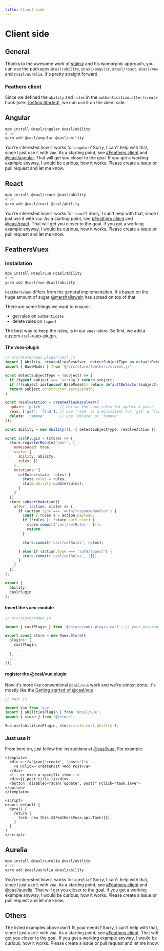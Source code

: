 ```yaml
---
title: Client side
---
```


# Client side

## General

Thanks to the awesome work of [stalniy](https://github.com/stalniy) and his isomorphic approach, you can use the packages `@casl/ability`, `@casl/angular`, `@casl/react`, `@casl/vue` and `@casl/aurelia`. It's pretty straight forward.

### Feathers client

Since we defined the `ability` and `rules` in the `authentication:after/create` hook (see: [Getting Started](/getting-started.html#add-abilities-to-hooks-context)), we can use it on the client side.

## Angular

```bash
npm install @casl/angular @casl/ability
# or
yarn add @casl/angular @casl/ability
```

You're interested how it works for `angular`? Sorry, I can't help with that, since I just use it with `Vue`. As a starting point, see [#Feathers client](#feathers-client) and [@casl/angular](https://casl.js.org/v5/en/package/casl-angular). That will get you closer to the goal. If you got a working example anyway, I would be curious, how it works. Please create a issue or pull request and let me know.

## React

```bash
npm install @casl/react @casl/ability
# or
yarn add @casl/react @casl/ability
```

You're interested how it works for `react`? Sorry, I can't help with that, since I just use it with `Vue`. As a starting point, see [#Feathers client](#feathers-client) and [@casl/react](https://casl.js.org/v5/en/package/casl-react). That will get you closer to the goal. If you got a working example anyway, I would be curious, how it works. Please create a issue or pull request and let me know.

## FeathersVuex

### Installation

```bash
npm install @casl/vue @casl/ability
# or
yarn add @casl/vue @casl/ability
```

`FeathersVuex` differs from the general implementation. It's based on the huge amount of sugar [@marshallswain](https://github.com/feathersjs-ecosystem/feathers-vuex) has spread on top of that.

There are some things we want to ensure:
- get rules on `authenticate`
- delete rules on `logout`

The best way to keep the rules, is in our `vuex`-store. So first, we add a custom `casl`-vuex-plugin.

#### The vuex-plugin

```js
// src/store/vuex.plugin.casl.js
import { Ability, createAliasResolver, detectSubjectType as defaultDetector } from '@casl/ability';
import { BaseModel } from '@/src/store/feathers/client.js';

const detectSubjectType = (subject) => {
  if (typeof subject === 'string') return subject;
  if (!(subject instanceof BaseModel)) return defaultDetector(subject);
  return subject.constructor.servicePath;
}

const resolveAction = createAliasResolver({
  update: 'patch',       // define the same rules for update & patch
  read: ['get', 'find'], // use 'read' as a equivalent for 'get' & 'find'
  delete: 'remove'       // use 'delete' or 'remove'
});

const ability = new Ability([], { detectSubjectType, resolveAction });

const caslPlugin = (store) => {
  store.registerModule('casl', {
    namespaced: true,
    state: {
      ability: ability,
      rules: []
    },
    mutations: {
      setRules(state, rules) {
        state.rules = rules;
        state.ability.update(rules);
      }
    }
  });
  store.subscribeAction({
    after: (action, state) => {
      if (action.type === 'auth/responseHandler') {
        const { rules } = action.payload;
        if (!rules || !state.auth.user) {
          store.commit('casl/setRules', []);
          return;
        }

        store.commit('casl/setRules', rules);

      } else if (action.type === 'auth/logout') {
        store.commit('casl/setRules', []);
      }
    }
  });
};

export {
  ability,
  caslPlugin
};
```

#### Insert the vuex-module

```js
// src/store/index.js

import { caslPlugin } from '@/store/vuex.plugin.casl'; // your previously defined file

export const store = new Vuex.Store({
  plugins: [
    caslPlugin,
    ...
  ],
  ...
});
```

#### register the @casl/vue plugin

Now it's more like conventional `@casl/vue` work and we're almost done. It's mostly like the [Getting started of @casl/vue](https://casl.js.org/v5/en/package/casl-vue#getting-started)

```js
// main.js

import Vue from 'vue';
import { abilitiesPlugin } from '@casl/vue';
import { store } from '@/store';

Vue.use(abilitiesPlugin, store.state.casl.ability );
```

### Just use it

From here on, just follow the instructions at [@casl/vue](https://casl.js.org/v5/en/package/casl-vue#check-permissions-in-templates). For example:

```vue
<template>
  <div v-if="$can('create', 'posts')">
    <a @click='createPost'>Add Post</a>
  </div>
  <!-- or even a specific item -->
  <div>{{ post.title }}</div>
  <button :disabled="$can('update', post)" @click="task.save"></button>
</template>

<script>
export default {
  data() {
    return {
      task: new this.$$FeathersVuex.api.Task({}),
    }
  }
}
</script>
```

## Aurelia

```bash
npm install @casl/aurelia @casl/ability
# or
yarn add @casl/aurelia @casl/ability
```

You're interested how it works for `aurelia`? Sorry, I can't help with that, since I just use it with `Vue`. As a starting point, see [#Feathers client](#feathers-client) and [@casl/aurelia](https://casl.js.org/v5/en/package/casl-aurelia). That will get you closer to the goal. If you got a working example anyway, I would be curious, how it works. Please create a issue or pull request and let me know.

## Others

The listed examples above don't fit your needs? Sorry, I can't help with that, since I just use it with `Vue`. As a starting point, see [#Feathers client](#feathers-client). That will get you closer to the goal. If you got a working example anyway, I would be curious, how it works. Please create a issue or pull request and let me know.
